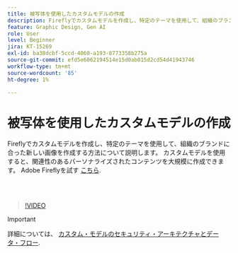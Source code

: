 ```yaml
---
title: 被写体を使用したカスタムモデルの作成
description: Fireflyでカスタムモデルを作成し、特定のテーマを使用して、組織のブランドに合った新しい画像を作成する方法について説明します
feature: Graphic Design, Gen AI
role: User
level: Beginner
jira: KT-15269
exl-id: ba38dcbf-5ccd-4060-a193-8773358b275a
source-git-commit: efd5e6062194514e15d0ab015d2cd54d41943746
workflow-type: tm+mt
source-wordcount: '85'
ht-degree: 1%

---
```


# 被写体を使用したカスタムモデルの作成

Fireflyでカスタムモデルを作成し、特定のテーマを使用して、組織のブランドに合った新しい画像を作成する方法について説明します。 カスタムモデルを使用すると、関連性のあるパーソナライズされたコンテンツを大規模に作成できます。 Adobe Fireflyを試す [こちら](https://firefly.adobe.com/).

<br> 

>[!VIDEO](https://video.tv.adobe.com/v/3428094?quality=12&learn=on&hidetitle=true)

>[!IMPORTANT]
>
>詳細については、 [カスタム・モデルのセキュリティ・アーキテクチャとデータ・フロー](https://www.adobe.com/content/dam/cc/en/trust-center/ungated/whitepapers/creative-cloud/adobe-firefly-custom-models-security-fact-sheet.pdf).
